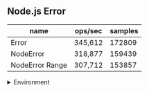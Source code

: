 ## Node.js Error

|name|ops/sec|samples|
|-|-|-|
|Error|345,612|172809|
|NodeError|318,877|159439|
|NodeError Range|307,712|153857|


<details>
<summary>Environment</summary>

* __Machine:__ linux x64 | 4 vCPUs | 7.6GB Mem
* __Run:__ Wed Oct 15 2025 21:35:02 GMT+0000 (Coordinated Universal Time)
* __Node:__ `v24.0.0`
</details>

<!--
{"environment":{"platform":"linux","arch":"x64","cpus":4,"totalMemory":7.597843170166016},"benchmarks":[{"name":"Error","samples":172809,"opsSec":345612.01399991754},{"name":"NodeError","samples":159439,"opsSec":318877.67283150763},{"name":"NodeError Range","samples":153857,"opsSec":307712.1857289529}]}-->
